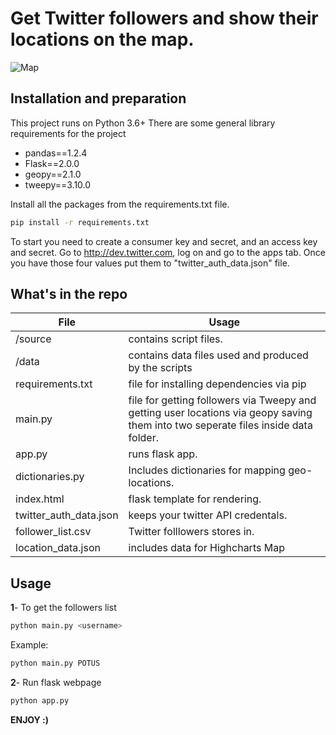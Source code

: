 # Get Twitter followers and show their locations on the map.

![Map](https://repository-images.githubusercontent.com/368354512/d7c6c600-b75a-11eb-9dbf-d8f963245419)

## Installation and preparation

This project runs on Python 3.6+ 
There are some general library requirements for the project
- pandas==1.2.4
- Flask==2.0.0
- geopy==2.1.0
- tweepy==3.10.0

Install all the packages from the requirements.txt file.
```bash
pip install -r requirements.txt
```
To start you need to create a consumer key and secret, and an access key and secret. Go to http://dev.twitter.com, log on and go to the apps tab. Once you have those four values put them to "twitter_auth_data.json" file.

## What's in the repo

| File | Usage |
| ------ | ------ |
|/source | contains script files.|
|/data | contains data files used and produced by the scripts|
|requirements.txt | file for installing dependencies via pip|
|main.py | file for getting followers via Tweepy and getting user locations via geopy saving them into two seperate files inside data folder.|
|app.py | runs flask app.|
|dictionaries.py | Includes dictionaries for mapping geo-locations.|
|index.html | flask template for rendering.|
|twitter_auth_data.json | keeps your twitter API credentals.|
|follower_list.csv | Twitter folllowers stores in.|
|location_data.json | includes data for Highcharts Map|

## Usage
**1**- To get the followers list
```bash
python main.py <username>
```
Example: 
```bash
python main.py POTUS
```
**2**- Run flask webpage
```bash
python app.py
```
**ENJOY :)**
